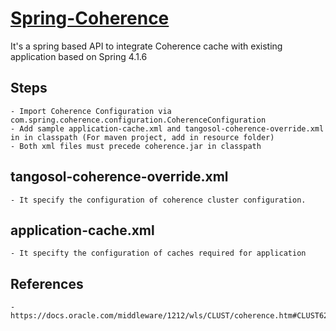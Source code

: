 # [Spring-Coherence](https://github.com/NitinSingla29/Spring-Coherence#spring-coherence)

It's a spring based API to integrate Coherence cache with existing application based on Spring 4.1.6

## Steps
    - Import Coherence Configuration via com.spring.coherence.configuration.CoherenceConfiguration 
    - Add sample application-cache.xml and tangosol-coherence-override.xml in in classpath (For maven project, add in resource folder)
    - Both xml files must precede coherence.jar in classpath
## tangosol-coherence-override.xml 
    - It specify the configuration of coherence cluster configuration.
## application-cache.xml 
    - It specifty the configuration of caches required for application


## References
    - https://docs.oracle.com/middleware/1212/wls/CLUST/coherence.htm#CLUST629
